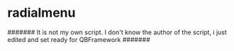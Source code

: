 # radialmenu

####### It is not my own script. I don't know the author of the script, i just edited and set ready for QBFramework #######
